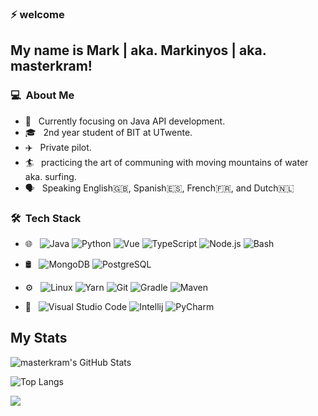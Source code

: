 ### ⚡ welcome

## My name is Mark | aka. Markinyos | aka. masterkram!

### :computer: &nbsp;About Me 

- :mag_right: &nbsp; Currently focusing on Java API development.
- :mortar_board: &nbsp; 2nd year student of BIT at UTwente.
- :airplane: &nbsp; Private pilot.
- :surfer: &nbsp; practicing the art of communing with moving mountains of water aka. surfing.
- :speaking_head: &nbsp; Speaking English:uk:, Spanish:es:, French:fr:, and Dutch:netherlands:

### 🛠 &nbsp;Tech Stack

- 🌐 &nbsp;
  ![Java](https://img.shields.io/badge/-Java-informational?style=flat&logo=Java&logoColor=white&color=333333)
  ![Python](https://img.shields.io/badge/-Python-informational?style=flat&logo=Python&logoColor=white&color=333333)
  ![Vue](https://img.shields.io/badge/-Vue-4FC08D?logo=vue.js&logoColor=white)
  ![TypeScript](https://img.shields.io/badge/-TypeScript-3178C6?logo=typescript&logoColor=white)
  ![Node.js](https://img.shields.io/badge/-Node.js-333333?style=flat&logo=node.js)
  ![Bash](https://img.shields.io/badge/-Bash-informational?style=flat&logo=gnu-bash&logoColor=white&color=333333)
  
- 🛢 &nbsp;
  ![MongoDB](https://img.shields.io/badge/-MongoDB-333333?style=flat&logo=mongodb)
  ![PostgreSQL](https://img.shields.io/badge/-PostgreSQL-informational?style=flat&logo=postgresql&logoColor=white&color=333333)
  
- ⚙️ &nbsp;
  ![Linux](https://img.shields.io/badge/-Linux-FCC624?logo=linux&logoColor=white)
  ![Yarn](https://img.shields.io/badge/-Yarn-2C8EBB?logo=yarn&logoColor=white)
  ![Git](https://img.shields.io/badge/-Git-333333?style=flat&logo=git)
  ![Gradle](https://img.shields.io/badge/-Gradle-informational?style=flat&logo=gradle&logoColor=white&color=333333)
  ![Maven](https://img.shields.io/badge/-Maven-informational?style=flat&logo=apache-maven&logoColor=white&color=333333)

- 🔧 &nbsp;
  ![Visual Studio Code](https://img.shields.io/badge/-Visual%20Studio%20Code-333333?style=flat&logo=visual-studio-code&logoColor=007ACC)
  ![Intellij](https://img.shields.io/badge/-Intellij-informational?style=flat&logo=Intellij%20IDEA&logoColor=white&color=333333)
  ![PyCharm](https://img.shields.io/badge/-PyCharm-informational?style=flat&logo=PyCharm&logoColor=white&color=333333)

## My Stats
![masterkram's GitHub Stats](https://github-readme-stats.vercel.app/api?username=masterkram&show_icons=true&title_color=fff&icon_color=79ff97&text_color=9f9f9f&bg_color=151515)

![Top Langs](https://github-readme-stats.vercel.app/api/top-langs/?username=masterkram&title_color=fff&icon_color=79ff97&text_color=9f9f9f&bg_color=151515&layout=compact)

![](https://komarev.com/ghpvc/?username=masterkram)
